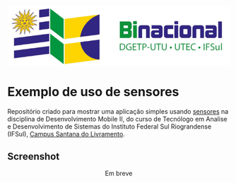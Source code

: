 <p align="center">
    <a href="http://www.santana.ifsul.edu.br/" target="_blank">
    <img src="IFSul-banner.jpg">
    </a>
</p>

# Exemplo de uso de sensores

Repositório criado para mostrar uma aplicação simples usando [sensores](https://developer.android.com/develop/sensors-and-location/sensors/sensors_overview?hl=pt-br) 
na disciplina de Desenvolvimento Mobile II, do curso de Tecnólogo em Analise e Desenvolvimento de Sistemas do
Instituto Federal Sul Riograndense (IFSul), [Campus Santana do Livramento](http://www.santana.ifsul.edu.br/).

## Screenshot

<p align="center">
    Em breve
</p>

